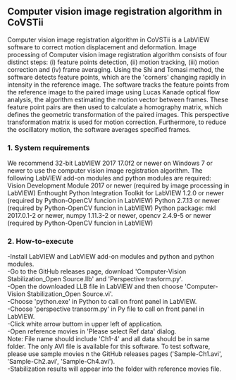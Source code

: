 ## Computer vision image registration algorithm in CoVSTii
Computer vision image registration algorithm in CoVSTii is a LabVIEW software to correct motion displacement and deformation.
Image processing of Computer vision image registration algorithm consists of four distinct steps: (i) feature points detection, (ii) motion tracking, (iii) motion correction and (iv) frame averaging.
Using the Shi and Tomasi method, the software detects feature points, which are the 'corners' changing rapidly in intensity in the reference image. The software tracks the feature points from the reference image to the paired image using Lucas Kanade optical flow analysis, the algorithm estimating the motion vector between frames. These feature point pairs are then used to calculate a homography matrix, which defines the geometric transformation of the paired images. This perspective transformation matrix is used for motion correction. Furthermore, to reduce the oscillatory motion, the software averages specified frames.

### 1. System requirements
We recommend 32-bit LabVIEW 2017 17.0f2 or newer on Windows 7 or newer to use the computer vision image registration algorithm.
The following LabVIEW add-on modules and python modules are required:
Vision Development Module 2017 or newer (required by image processing in LabVIEW)
Enthought Python Integration Toolkit for LabVIEW 1.2.0 or newer (required by Python-OpenCV funcion in LabVIEW)
Python 2.7.13 or newer (required by Python-OpenCV funcion in LabVIEW)
Python package: mkl 2017.0.1-2 or newer,	numpy 1.11.3-2 or newer,	opencv 2.4.9-5 or newer (required by Python-OpenCV funcion in LabVIEW)

### 2. How-to-execute
-Install LabVIEW and LabVIEW add-on modules and python and python modules.  
-Go to the GitHub releases page, download 'Computer-Vision Stabilization_Open Source.llb' and 'Perspective trasform.py'.  
-Open the downloaded LLB file in LabVIEW and then choose 'Computer-Vision Stabilization_Open Source.vi'.  
-Choose 'python.exe' in Python to call on front panel in LabVIEW.  
-Choose 'perspective transorm.py' in Py file to call on front panel in LabVIEW.  
-Click white arrow buttom in upper left of application.  
-Open reference movies in 'Please select Ref data' dialog.  
Note: File name should include 'Ch1-4' and all data should be in same folder. The only AVI file is available for this software. To test software, please use sample movies n the GitHub releases pages ('Sample-Ch1.avi', 'Sample-Ch2.avi', 'Sample-Ch4.avi').  
-Stabilization results will appear into the folder with reference movies file.   

